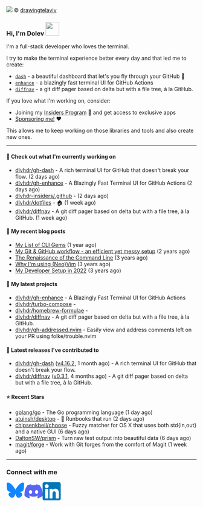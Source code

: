 <img src="https://user-images.githubusercontent.com/6196971/205364459-63d54329-d28a-403f-ac06-3baeb4685b46.jpg" />
© <a href="https://www.instagram.com/drawingtelaviv/">drawingtelaviv</a>

### Hi, I'm Dolev <img width="36px" height="36px" src="https://user-images.githubusercontent.com/1303154/88677602-1635ba80-d120-11ea-84d8-d263ba5fc3c0.gif" />

I'm a full-stack developer who loves the terminal.

I try to make the terminal experience better every day and that led me to create:
- [`dash`](https://gh-dash.dev) - a beautiful dashboard that let's you fly through your GitHub 🚀
- [`enhance`](https://gh-dash.dev/enhance) - a blazingly fast terminal UI for GitHub Actions
- [`diffnav`](https://github.com/dlvhdr/diffnav) - a git diff pager based on delta but with a file tree, à la GitHub.

If you love what I'm working on, consider:
- Joining my [Insiders Program](https://gh-dash.dev/insiders) 🌟 and get access to exclusive apps
- [Sponsoring me!](https://github.com/sponsors/dlvhdr) ❤️

This allows me to keep working on those libraries and tools and also create new ones.

---

#### 👷 Check out what I'm currently working on

- [dlvhdr/gh-dash](https://github.com/dlvhdr/gh-dash) - A rich terminal UI for GitHub that doesn&#39;t break your flow. (2 days ago)
- [dlvhdr/gh-enhance](https://github.com/dlvhdr/gh-enhance) - A Blazingly Fast Terminal UI for GitHub Actions (2 days ago)
- [dlvhdr-insiders/.github](https://github.com/dlvhdr-insiders/.github) -  (2 days ago)
- [dlvhdr/dotfiles](https://github.com/dlvhdr/dotfiles) - 🏠 (1 week ago)
- [dlvhdr/diffnav](https://github.com/dlvhdr/diffnav) - A git diff pager based on delta but with a file tree, à la GitHub. (1 week ago)

#### 📜 My recent blog posts

- [My List of CLI Gems](https://dlvhdr.me/posts/cli-tools) (1 year ago)
- [My Git &amp; GitHub workflow - an efficient yet messy setup](https://dlvhdr.me/posts/how-i-use-github) (2 years ago)
- [The Renaissance of the Command Line](https://dlvhdr.me/posts/the-renaissance-of-the-command-line) (3 years ago)
- [Why I&#39;m using (Neo)Vim](https://dlvhdr.me/posts/why-im-using-vim) (3 years ago)
- [My Developer Setup in 2022](https://dlvhdr.me/posts/dev-setup) (3 years ago)

#### 🌱 My latest projects

- [dlvhdr/gh-enhance](https://github.com/dlvhdr/gh-enhance) - A Blazingly Fast Terminal UI for GitHub Actions
- [dlvhdr/turbo-compose](https://github.com/dlvhdr/turbo-compose) - 
- [dlvhdr/homebrew-formulae](https://github.com/dlvhdr/homebrew-formulae) - 
- [dlvhdr/diffnav](https://github.com/dlvhdr/diffnav) - A git diff pager based on delta but with a file tree, à la GitHub.
- [dlvhdr/gh-addressed.nvim](https://github.com/dlvhdr/gh-addressed.nvim) - Easily view and address comments left on your PR using folke/trouble.nvim

#### 🔭 Latest releases I've contributed to

- [dlvhdr/gh-dash](https://github.com/dlvhdr/gh-dash) ([v4.16.2](https://github.com/dlvhdr/gh-dash/releases/tag/v4.16.2), 1 month ago) - A rich terminal UI for GitHub that doesn&#39;t break your flow.
- [dlvhdr/diffnav](https://github.com/dlvhdr/diffnav) ([v0.3.1](https://github.com/dlvhdr/diffnav/releases/tag/v0.3.1), 4 months ago) - A git diff pager based on delta but with a file tree, à la GitHub.

#### ⭐ Recent Stars

- [golang/go](https://github.com/golang/go) - The Go programming language (1 day ago)
- [atuinsh/desktop](https://github.com/atuinsh/desktop) - 📖 Runbooks that run  (2 days ago)
- [chipsenkbeil/choose](https://github.com/chipsenkbeil/choose) - Fuzzy matcher for OS X that uses both std{in,out} and a native GUI (6 days ago)
- [DaltonSW/prism](https://github.com/DaltonSW/prism) - Turn raw test output into beautiful data (6 days ago)
- [magit/forge](https://github.com/magit/forge) - Work with Git forges from the comfort of Magit (1 week ago)

---

### Connect with me

[<img align="left" alt="Bluesky" width="48px" src="icons/bluesky.svg" />][bluesky]

[<img align="left" alt="Discord" width="48px" src="icons/discord.svg" />][discord]

[<img align="left" alt="LinkedIn" width="48px" src="icons/linkedin.svg" />][linkedin]

[bluesky]: https://bsky.app/profile/dlvhdr.me
[discord]: https://discord.gg/SXNXp9NctV
[linkedin]: https://www.linkedin.com/in/dolev-hadar
